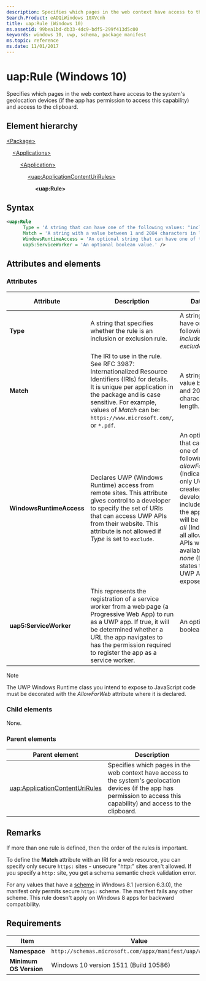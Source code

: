 ```yaml
---
description: Specifies which pages in the web context have access to the system's geolocation devices and access to the clipboard (Windows 10).
Search.Product: eADQiWindows 10XVcnh
title: uap:Rule (Windows 10)
ms.assetid: 99bea1bd-db33-4dc9-bdf5-299f413d5c00
keywords: windows 10, uwp, schema, package manifest
ms.topic: reference
ms.date: 11/01/2017
---
```


# uap:Rule (Windows 10)

Specifies which pages in the web context have access to the system's geolocation devices (if the app has permission to access this capability) and access to the clipboard.

## Element hierarchy

[\<Package\>](element-package.md)

&nbsp;&nbsp;&nbsp;&nbsp;[\<Applications\>](element-applications.md)

&nbsp;&nbsp;&nbsp;&nbsp; &nbsp;&nbsp;&nbsp;&nbsp;[\<Application\>](element-application.md)

&nbsp;&nbsp;&nbsp;&nbsp; &nbsp;&nbsp;&nbsp;&nbsp; &nbsp;&nbsp;&nbsp;&nbsp;[\<uap:ApplicationContentUriRules\>](element-uap-applicationcontenturirules.md)

&nbsp;&nbsp;&nbsp;&nbsp; &nbsp;&nbsp;&nbsp;&nbsp; &nbsp;&nbsp;&nbsp;&nbsp; &nbsp;&nbsp;&nbsp;&nbsp;**\<uap:Rule\>**

## Syntax

```xml
<uap:Rule
      Type = 'A string that can have one of the following values: "include" or "exclude".'
      Match = 'A string with a value between 1 and 2084 characters in length.'
      WindowsRuntimeAccess = 'An optional string that can have one of the following values: "allowForWebOnly", "all", or "none".' 
      uap5:ServiceWorker = 'An optional boolean value.' />
```

## Attributes and elements

### Attributes

| Attribute | Description | Data type | Required | Default value |
|-|-|-|-|-|
| **Type** | A string that specifies whether the rule is an inclusion or exclusion rule. | A string that can have one of the following values: *include* or *exclude*. | Yes |  |
| **Match** | The IRI to use in the rule. See RFC 3987: Internationalized Resource Identifiers (IRIs) for details. It is unique per application in the package and is case sensitive. For example, values of *Match* can be: `https://www.microsoft.com/`, or `*.pdf`. | A string with a value between 1 and 2084 characters in length. | Yes |  |
| **WindowsRuntimeAccess** | Declares UWP (Windows Runtime) access from remote sites. This attribute gives control to a developer to specify the set of URIs that can access UWP APIs from their website. This attribute is not allowed if *Type* is set to `exclude`. | An optional string that can have one of the following values: *allowForWebOnly* (Indicates that only UWP APIs created by the developer and included inside the app package will be exposed.), *all* (Indicates that all allowed UWP APIs will be available.), or *none* (Explicitly states that no UWP APIs will be exposed.). | No | *none* |
| **uap5:ServiceWorker** | This represents the registration of a service worker from a web page (a Progressive Web App) to run as a UWP app. If true, it will be determined whether a URL the app navigates to has the permission required to register the app as a service worker. | An optional boolean value. | No |  |

> [!NOTE]
> The UWP Windows Runtime class you intend to expose to JavaScript code must be decorated with the *AllowForWeb* attribute where it is declared.

### Child elements

None.

### Parent elements

| Parent element | Description |
|-|-|
| [uap:ApplicationContentUriRules](element-uap-applicationcontenturirules.md) | Specifies which pages in the web context have access to the system's geolocation devices (if the app has permission to access this capability) and access to the clipboard. |

## Remarks

If more than one rule is defined, then the order of the rules is important.

To define the **Match** attribute with an IRI for a web resource, you can specify only secure `https:` sites - unsecure "http:" sites aren't allowed. If you specify a `http:` site, you get a schema semantic check validation error.

For any values that have a [scheme](/windows/uwp/launch-resume/launch-maps-app) in Windows 8.1 (version 6.3.0), the manifest only permits secure `https:` scheme. The manifest fails any other scheme. This rule doesn't apply on Windows 8 apps for backward compatibility.

## Requirements

| Item | Value |
|--|--|
| **Namespace** | `http://schemas.microsoft.com/appx/manifest/uap/windows10` |
| **Minimum OS Version** | Windows 10 version 1511 (Build 10586) |
